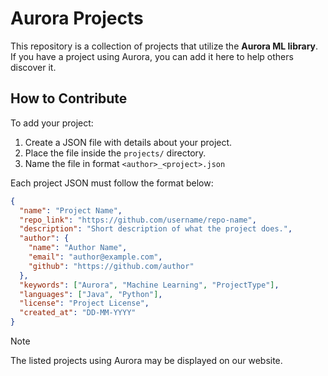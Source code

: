 # Aurora Projects

This repository is a collection of projects that utilize the **Aurora ML library**. If you have a project using Aurora, you can add it here to help others discover it.

## How to Contribute

To add your project:

1. Create a JSON file with details about your project.
2. Place the file inside the `projects/` directory.
3. Name the file in format `<author>_<project>.json`

Each project JSON must follow the format below:

```json
{
  "name": "Project Name",
  "repo_link": "https://github.com/username/repo-name",
  "description": "Short description of what the project does.",
  "author": {
    "name": "Author Name",
    "email": "author@example.com",
    "github": "https://github.com/author"
  },
  "keywords": ["Aurora", "Machine Learning", "ProjectType"],
  "languages": ["Java", "Python"],
  "license": "Project License",
  "created_at": "DD-MM-YYYY"
}
```

> [!NOTE]  
> The listed projects using Aurora may be displayed on our website.
